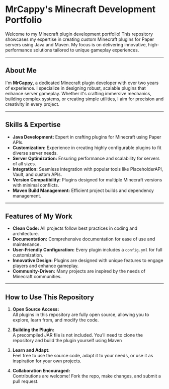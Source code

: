 # MrCappy's Minecraft Development Portfolio

Welcome to my Minecraft plugin development portfolio! This repository showcases my expertise in creating custom Minecraft plugins for Paper servers using Java and Maven. My focus is on delivering innovative, high-performance solutions tailored to unique gameplay experiences.

---

## **About Me**
I'm **MrCappy**, a dedicated Minecraft plugin developer with over two years of experience. I specialize in designing robust, scalable plugins that enhance server gameplay. Whether it's crafting immersive mechanics, building complex systems, or creating simple utilities, I aim for precision and creativity in every project.

---

## **Skills & Expertise**
- **Java Development:** Expert in crafting plugins for Minecraft using Paper APIs.
- **Customization:** Experience in creating highly configurable plugins to fit diverse server needs.
- **Server Optimization:** Ensuring performance and scalability for servers of all sizes.
- **Integration:** Seamless integration with popular tools like PlaceholderAPI, Vault, and custom APIs.
- **Version Compatibility:** Plugins designed for multiple Minecraft versions with minimal conflicts.
- **Maven Build Management:** Efficient project builds and dependency management.

---

## **Features of My Work**
- **Clean Code:** All projects follow best practices in coding and architecture.
- **Documentation:** Comprehensive documentation for ease of use and maintenance.
- **User-Friendly Configuration:** Every plugin includes a `config.yml` for full customization.
- **Innovative Design:** Plugins are designed with unique features to engage players and enhance gameplay.
- **Community-Driven:** Many projects are inspired by the needs of Minecraft communities.

---


## **How to Use This Repository**
1. **Open Source Access:**  
   All plugins in this repository are fully open source, allowing you to explore, learn from, and modify the code.

2. **Building the Plugin:**  
   A precompiled JAR file is not included. You’ll need to clone the repository and build the plugin yourself using Maven

3. **Learn and Adapt:**  
   Feel free to use the source code, adapt it to your needs, or use it as inspiration for your own projects.

4. **Collaboration Encouraged:**  
   Contributions are welcome! Fork the repo, make changes, and submit a pull request.
